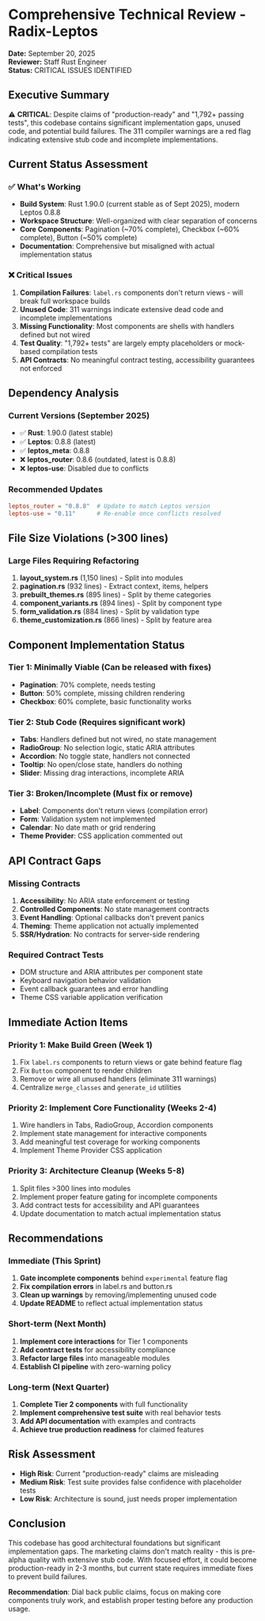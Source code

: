 # Comprehensive Technical Review - Radix-Leptos

**Date:** September 20, 2025  
**Reviewer:** Staff Rust Engineer  
**Status:** CRITICAL ISSUES IDENTIFIED  

## Executive Summary

⚠️ **CRITICAL**: Despite claims of "production-ready" and "1,792+ passing tests", this codebase contains significant implementation gaps, unused code, and potential build failures. The 311 compiler warnings are a red flag indicating extensive stub code and incomplete implementations.

## Current Status Assessment

### ✅ What's Working
- **Build System**: Rust 1.90.0 (current stable as of Sept 2025), modern Leptos 0.8.8
- **Workspace Structure**: Well-organized with clear separation of concerns
- **Core Components**: Pagination (~70% complete), Checkbox (~60% complete), Button (~50% complete)
- **Documentation**: Comprehensive but misaligned with actual implementation status

### ❌ Critical Issues
1. **Compilation Failures**: `label.rs` components don't return views - will break full workspace builds
2. **Unused Code**: 311 warnings indicate extensive dead code and incomplete implementations  
3. **Missing Functionality**: Most components are shells with handlers defined but not wired
4. **Test Quality**: "1,792+ tests" are largely empty placeholders or mock-based compilation tests
5. **API Contracts**: No meaningful contract testing, accessibility guarantees not enforced

## Dependency Analysis

### Current Versions (September 2025)
- ✅ **Rust**: 1.90.0 (latest stable)
- ✅ **Leptos**: 0.8.8 (latest)
- ✅ **leptos_meta**: 0.8.8
- ❌ **leptos_router**: 0.8.6 (outdated, latest is 0.8.8)
- ❌ **leptos-use**: Disabled due to conflicts

### Recommended Updates
```toml
leptos_router = "0.8.8"  # Update to match Leptos version
leptos-use = "0.11"      # Re-enable once conflicts resolved
```

## File Size Violations (>300 lines)

### Large Files Requiring Refactoring
1. **layout_system.rs** (1,150 lines) - Split into modules
2. **pagination.rs** (932 lines) - Extract context, items, helpers
3. **prebuilt_themes.rs** (895 lines) - Split by theme categories  
4. **component_variants.rs** (894 lines) - Split by component type
5. **form_validation.rs** (884 lines) - Split by validation type
6. **theme_customization.rs** (866 lines) - Split by feature area

## Component Implementation Status

### Tier 1: Minimally Viable (Can be released with fixes)
- **Pagination**: 70% complete, needs testing
- **Button**: 50% complete, missing children rendering
- **Checkbox**: 60% complete, basic functionality works

### Tier 2: Stub Code (Requires significant work)
- **Tabs**: Handlers defined but not wired, no state management
- **RadioGroup**: No selection logic, static ARIA attributes
- **Accordion**: No toggle state, handlers not connected
- **Tooltip**: No open/close state, handlers do nothing
- **Slider**: Missing drag interactions, incomplete ARIA

### Tier 3: Broken/Incomplete (Must fix or remove)
- **Label**: Components don't return views (compilation error)
- **Form**: Validation system not implemented
- **Calendar**: No date math or grid rendering
- **Theme Provider**: CSS application commented out

## API Contract Gaps

### Missing Contracts
1. **Accessibility**: No ARIA state enforcement or testing
2. **Controlled Components**: No state management contracts
3. **Event Handling**: Optional callbacks don't prevent panics
4. **Theming**: Theme application not actually implemented
5. **SSR/Hydration**: No contracts for server-side rendering

### Required Contract Tests
- DOM structure and ARIA attributes per component state
- Keyboard navigation behavior validation
- Event callback guarantees and error handling
- Theme CSS variable application verification

## Immediate Action Items

### Priority 1: Make Build Green (Week 1)
1. Fix `label.rs` components to return views or gate behind feature flag
2. Fix `Button` component to render children
3. Remove or wire all unused handlers (eliminate 311 warnings)
4. Centralize `merge_classes` and `generate_id` utilities

### Priority 2: Implement Core Functionality (Weeks 2-4)  
1. Wire handlers in Tabs, RadioGroup, Accordion components
2. Implement state management for interactive components
3. Add meaningful test coverage for working components
4. Implement Theme Provider CSS application

### Priority 3: Architecture Cleanup (Weeks 5-8)
1. Split files >300 lines into modules
2. Implement proper feature gating for incomplete components
3. Add contract tests for accessibility and API guarantees
4. Update documentation to match actual implementation status

## Recommendations

### Immediate (This Sprint)
1. **Gate incomplete components** behind `experimental` feature flag
2. **Fix compilation errors** in label.rs and button.rs
3. **Clean up warnings** by removing/implementing unused code
4. **Update README** to reflect actual implementation status

### Short-term (Next Month)
1. **Implement core interactions** for Tier 1 components
2. **Add contract tests** for accessibility compliance
3. **Refactor large files** into manageable modules
4. **Establish CI pipeline** with zero-warning policy

### Long-term (Next Quarter)
1. **Complete Tier 2 components** with full functionality
2. **Implement comprehensive test suite** with real behavior tests
3. **Add API documentation** with examples and contracts
4. **Achieve true production readiness** for claimed features

## Risk Assessment

- **High Risk**: Current "production-ready" claims are misleading
- **Medium Risk**: Test suite provides false confidence with placeholder tests
- **Low Risk**: Architecture is sound, just needs proper implementation

## Conclusion

This codebase has good architectural foundations but significant implementation gaps. The marketing claims don't match reality - this is pre-alpha quality with extensive stub code. With focused effort, it could become production-ready in 2-3 months, but current state requires immediate fixes to prevent build failures.

**Recommendation**: Dial back public claims, focus on making core components truly work, and establish proper testing before any production usage.
